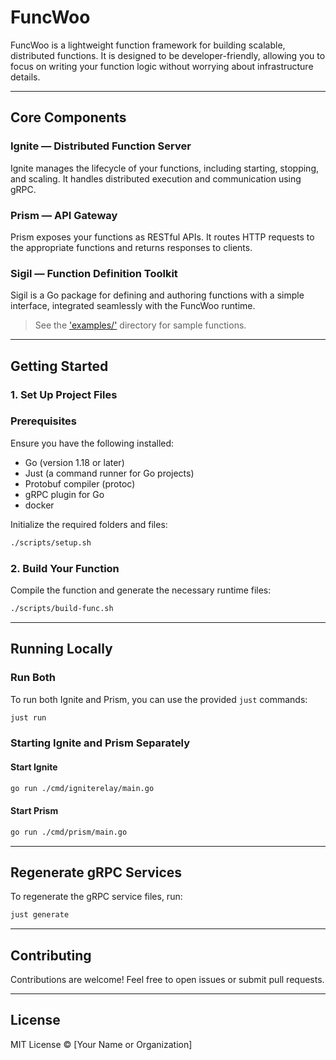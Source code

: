 # FuncWoo

FuncWoo is a lightweight function framework for building scalable, distributed functions. It is designed to be developer-friendly, allowing you to focus on writing your function logic without worrying about infrastructure details.

---

## Core Components

### Ignite — Distributed Function Server

Ignite manages the lifecycle of your functions, including starting, stopping, and scaling. It handles distributed execution and communication using gRPC.

### Prism — API Gateway

Prism exposes your functions as RESTful APIs. It routes HTTP requests to the appropriate functions and returns responses to clients.

### Sigil — Function Definition Toolkit

Sigil is a Go package for defining and authoring functions with a simple interface, integrated seamlessly with the FuncWoo runtime.

> See the ['examples/'](./examples) directory for sample functions.

---

## Getting Started


### 1. Set Up Project Files

### Prerequisites

Ensure you have the following installed:
- Go (version 1.18 or later)
- Just (a command runner for Go projects)
- Protobuf compiler (protoc)
- gRPC plugin for Go
- docker

Initialize the required folders and files:

```bash
./scripts/setup.sh
```

### 2. Build Your Function

Compile the function and generate the necessary runtime files:

```bash
./scripts/build-func.sh
```

---

## Running Locally

### Run Both
To run both Ignite and Prism, you can use the provided `just` commands:

```bash
just run
```

### Starting Ignite and Prism Separately

#### Start Ignite

```bash
go run ./cmd/igniterelay/main.go
```

#### Start Prism

```bash
go run ./cmd/prism/main.go
```

---

## Regenerate gRPC Services

To regenerate the gRPC service files, run:

```bash
just generate
```

---

## Contributing

Contributions are welcome! Feel free to open issues or submit pull requests.

---

## License

MIT License © [Your Name or Organization]

